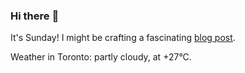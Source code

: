 ### Hi there :wave:

It's Sunday! I might be crafting a fascinating [blog post](https://www.benjaminwuethrich.dev).

Weather in Toronto: partly cloudy, at +27°C.
